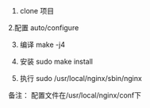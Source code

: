 
1. clone 项目


2.配置
    auto/configure

3. 编译
   make -j4

4. 安装
    sudo make install

5. 执行
   sudo /usr/local/nginx/sbin/nginx


备注：
配置文件在/usr/local/nginx/conf下


